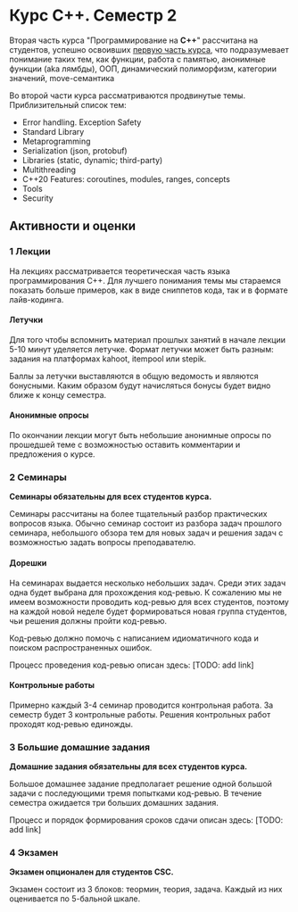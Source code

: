 # Курс С++. Семестр 2

Вторая часть курса "Программирование на **С++**" рассчитана на студентов, успешно освоивших [первую часть курса](https://my.compscicenter.ru/courses/2021-autumn/1.975-cpp-1/), что подразумевает понимание таких тем, как функции, работа с памятью, анонимные функции (aka лямбды), ООП, динамический полиморфизм, категории значений, move-семантика

Во второй части курса рассматриваются продвинутые темы. Приблизительный список тем:

- Error handling. Exception Safety
- Standard Library
- Metaprogramming
- Serialization (json, protobuf)
- Libraries (static, dynamic; third-party)
- Multithreading
- C++20 Features: coroutines, modules, ranges, concepts
- Tools
- Security

## Активности и оценки

### 1 Лекции

На лекциях рассматривается теоретическая часть языка программирования С++. Для лучшего понимания темы мы стараемся показать больше примеров, как в виде сниппетов кода, так и в формате лайв-кодинга.

#### Летучки

Для того чтобы вспомнить материал прошлых занятий в начале лекции 5-10 минут уделяется летучке. Формат летучки может быть разным: задания на платформах kahoot, itempool или stepik.

Баллы за летучки выставляются в общую ведомость и являются бонусными.
Каким образом будут начисляться бонусы будет видно ближе к концу семестра.

#### Анонимные опросы

По окончании лекции могут быть небольшие анонимные опросы по прошедшей теме с возможностью оставить комментарии и предложения о курсе.

### 2 Семинары

**Семинары обязательны для всех студентов курса.**

Семинары рассчитаны на более тщательный разбор практических вопросов языка.
Обычно семинар состоит из разбора задач прошлого семинара, небольшого обзора тем для новых задач и решения задач с возможностью задать вопросы преподавателю.

#### Дорешки

На семинарах выдается несколько небольших задач.
Среди этих задач одна будет выбрана для прохождения код-ревью.
К сожалению мы не имеем возможности проводить код-ревью для всех студентов, поэтому на каждой новой неделе будет формироваться новая группа студентов, чьи решения должны пройти код-ревью.

Код-ревью должно помочь с написанием идиоматичного кода и поиском распространенных ошибок.

Процесс проведения код-ревью описан здесь: [TODO: add link]

#### Контрольные работы

Примерно каждый 3-4 семинар проводится контрольная работа. За семестр будет 3 контрольные работы.
Решения контрольных работ проходят код-ревью единожды.

### 3 Большие домашние задания

**Домашние задания обязательны для всех студентов курса.**

Большое домашнее задание предполагает решение одной большой задачи с последующими тремя попытками код-ревью. В течение семестра ожидается три больших домашних задания.

Процесс и порядок формирования сроков сдачи описан здесь: [TODO: add link]

### 4 Экзамен

**Экзамен опционален для студентов CSC.**

Экзамен состоит из 3 блоков: теормин, теория, задача. Каждый из них оценивается по 5-бальной шкале.
